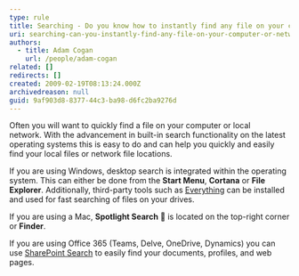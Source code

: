 ```yaml
---
type: rule
title: Searching - Do you know how to instantly find any file on your computer or network?
uri: searching-can-you-instantly-find-any-file-on-your-computer-or-network
authors:
  - title: Adam Cogan
    url: /people/adam-cogan
related: []
redirects: []
created: 2009-02-19T08:13:24.000Z
archivedreason: null
guid: 9af903d8-8377-44c3-ba98-d6fc2ba9276d
---
```


Often you will want to quickly find a file on your computer or local network. With the advancement in built-in search functionality on the latest operating systems this is easy to do and can help you quickly and easily find your local files or network file locations.

<!--endintro-->


If you are using Windows, desktop search is integrated within the operating system. This can either be done from the **Start Menu**, **Cortana** or **File Explorer**. Additionally, third-party tools such as [Everything](https://www.voidtools.com/) can be installed and used for fast searching of files on your drives.

If you are using a Mac, **Spotlight Search** 🔎 is located on the top-right corner or **Finder**.

If you are using Office 365 (Teams, Delve, OneDrive, Dynamics) you can use [SharePoint Search](https://www.ssw.com.au/rules/do-you-know-what-are-the-sharepoint-features-our-customers-love) to easily find your documents, profiles, and web pages.
